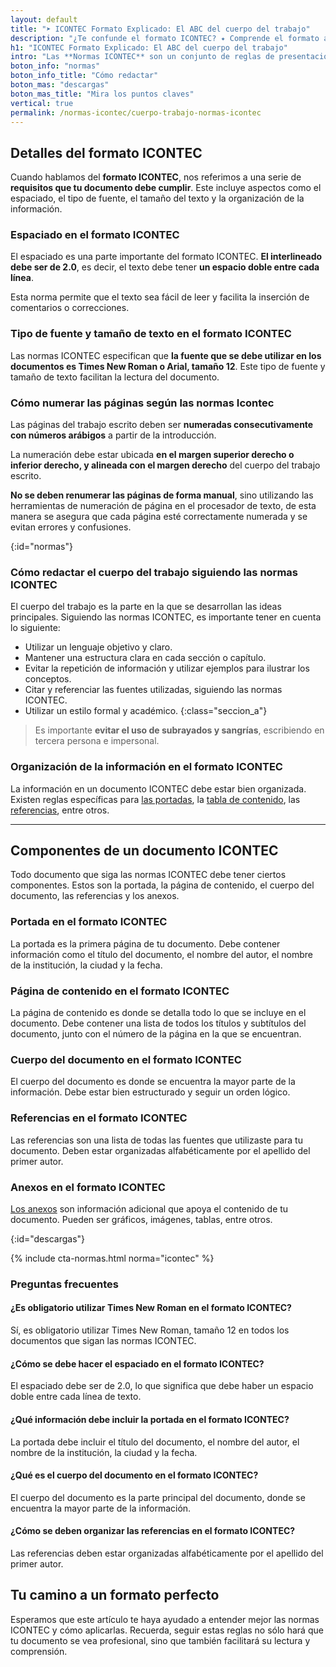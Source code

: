 ```yaml
---
layout: default
title: "➤ ICONTEC Formato Explicado: El ABC del cuerpo del trabajo"
description: "¿Te confunde el formato ICONTEC? ✦ Comprende el formato al 100% y desarrolla el cuerpo del trabajo siguiendo las normas ICONTEC."
h1: "ICONTEC Formato Explicado: El ABC del cuerpo del trabajo"
intro: "Las **Normas ICONTEC** son un conjunto de reglas de presentación para documentos escritos. Aprende a utilizar adecuadamente el **formato ICONTEC** y cómo desarrollar el **cuerpo de trabajo**."
boton_info: "normas"
boton_info_title: "Cómo redactar"
boton_mas: "descargas"
boton_mas_title: "Mira los puntos claves"
vertical: true
permalink: /normas-icontec/cuerpo-trabajo-normas-icontec
---
```

## Detalles del formato ICONTEC

Cuando hablamos del **formato ICONTEC**, nos referimos a una serie de **requisitos que tu documento debe cumplir**. Este incluye aspectos como el espaciado, el tipo de fuente, el tamaño del texto y la organización de la información.

### Espaciado en el formato ICONTEC

El espaciado es una parte importante del formato ICONTEC. **El interlineado debe ser de 2.0**, es decir, el texto debe tener **un espacio doble entre cada línea**.

Esta norma permite que el texto sea fácil de leer y facilita la inserción de comentarios o correcciones.

### Tipo de fuente y tamaño de texto en el formato ICONTEC

Las normas ICONTEC especifican que **la fuente que se debe utilizar en los documentos es Times New Roman o Arial, tamaño 12**. Este tipo de fuente y tamaño de texto facilitan la lectura del documento.

### Cómo numerar las páginas según las normas Icontec

Las páginas del trabajo escrito deben ser **numeradas consecutivamente con números arábigos** a partir de la introducción.

La numeración debe estar ubicada **en el margen superior derecho o inferior derecho, y alineada con el margen derecho** del cuerpo del trabajo escrito.

**No se deben renumerar las páginas de forma manual**, sino utilizando las herramientas de numeración de página en el procesador de texto, de esta manera se asegura que cada página esté correctamente numerada y se evitan errores y confusiones.
<!-- Anclaje para que la barra fijada no cubra el siguiente subtítulo -->
{:id="normas"}

### Cómo redactar el cuerpo del trabajo siguiendo las normas ICONTEC

El cuerpo del trabajo es la parte en la que se desarrollan las ideas principales. Siguiendo las normas ICONTEC, es importante tener en cuenta lo siguiente:

- Utilizar un lenguaje objetivo y claro.
- Mantener una estructura clara en cada sección o capítulo.
- Evitar la repetición de información y utilizar ejemplos para ilustrar los conceptos.
- Citar y referenciar las fuentes utilizadas, siguiendo las normas ICONTEC.
- Utilizar un estilo formal y académico.
{:class="seccion_a"}

>Es importante **evitar el uso de subrayados y sangrías**, escribiendo en tercera persona e impersonal.

### Organización de la información en el formato ICONTEC

La información en un documento ICONTEC debe estar bien organizada. Existen reglas específicas para [las portadas]({{'normas-icontec/portada-contraportada-normas-icontec'|relative_url}} "Portadas y contraportadas Normas Icontec"), la [tabla de contenido]({{'normas-icontec/tabla-contenido-normas-icontec'|relative_url}} "Tabla contenido Normas Icontec"), las [referencias]({{'normas-icontec/citas-referencias-normas-icontec'|relative_url}} "Citas y referencias Normas Icontec"), entre otros.

----

## Componentes de un documento ICONTEC

Todo documento que siga las normas ICONTEC debe tener ciertos componentes. Estos son la portada, la página de contenido, el cuerpo del documento, las referencias y los anexos.

### Portada en el formato ICONTEC

La portada es la primera página de tu documento. Debe contener información como el título del documento, el nombre del autor, el nombre de la institución, la ciudad y la fecha.

### Página de contenido en el formato ICONTEC

La página de contenido es donde se detalla todo lo que se incluye en el documento. Debe contener una lista de todos los títulos y subtítulos del documento, junto con el número de la página en la que se encuentran.

### Cuerpo del documento en el formato ICONTEC

El cuerpo del documento es donde se encuentra la mayor parte de la información. Debe estar bien estructurado y seguir un orden lógico.

### Referencias en el formato ICONTEC

Las referencias son una lista de todas las fuentes que utilizaste para tu documento. Deben estar organizadas alfabéticamente por el apellido del primer autor.

### Anexos en el formato ICONTEC

[Los anexos]({{'normas-icontec/anexos-normas-icontec'|relative_url}} "Anexos Normas Icontec") son información adicional que apoya el contenido de tu documento. Pueden ser gráficos, imágenes, tablas, entre otros.
<!-- Anclaje para que la barra fijada no cubra el siguiente subtítulo -->
{:id="descargas"}

{% include cta-normas.html norma="icontec" %}

### Preguntas frecuentes

#### ¿Es obligatorio utilizar Times New Roman en el formato ICONTEC?

Sí, es obligatorio utilizar Times New Roman, tamaño 12 en todos los documentos que sigan las normas ICONTEC.

#### ¿Cómo se debe hacer el espaciado en el formato ICONTEC?

El espaciado debe ser de 2.0, lo que significa que debe haber un espacio doble entre cada línea de texto.

#### ¿Qué información debe incluir la portada en el formato ICONTEC?

La portada debe incluir el título del documento, el nombre del autor, el nombre de la institución, la ciudad y la fecha.

#### ¿Qué es el cuerpo del documento en el formato ICONTEC?

El cuerpo del documento es la parte principal del documento, donde se encuentra la mayor parte de la información.

#### ¿Cómo se deben organizar las referencias en el formato ICONTEC?

Las referencias deben estar organizadas alfabéticamente por el apellido del primer autor.

## Tu camino a un formato perfecto

Esperamos que este artículo te haya ayudado a entender mejor las normas ICONTEC y cómo aplicarlas. Recuerda, seguir estas reglas no sólo hará que tu documento se vea profesional, sino que también facilitará su lectura y comprensión.
